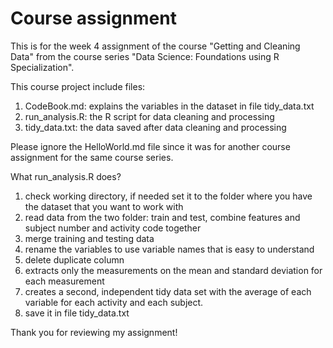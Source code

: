 # Course assignment

This is for the week 4 assignment of the course "Getting and Cleaning Data" from the course series "Data Science: Foundations using R Specialization".

This course project include files:
1. CodeBook.md: explains the variables in the dataset in file tidy_data.txt
2. run_analysis.R: the R script for data cleaning and processing
3. tidy_data.txt: the data saved after data cleaning and processing

Please ignore the HelloWorld.md file since it was for another course assignment for the same course series.

What run_analysis.R does?
1. check working directory, if needed set it to the folder where you have the dataset that you want to work with
2. read data from the two folder: train and test, combine features and subject number and activity code together
3. merge training and testing data
4. rename the variables to use variable names that is easy to understand
5. delete duplicate column
6. extracts only the measurements on the mean and standard deviation for each measurement
7. creates a second, independent tidy data set with the average of each variable for each activity and each subject.
8. save it in file tidy_data.txt

Thank you for reviewing my assignment!
